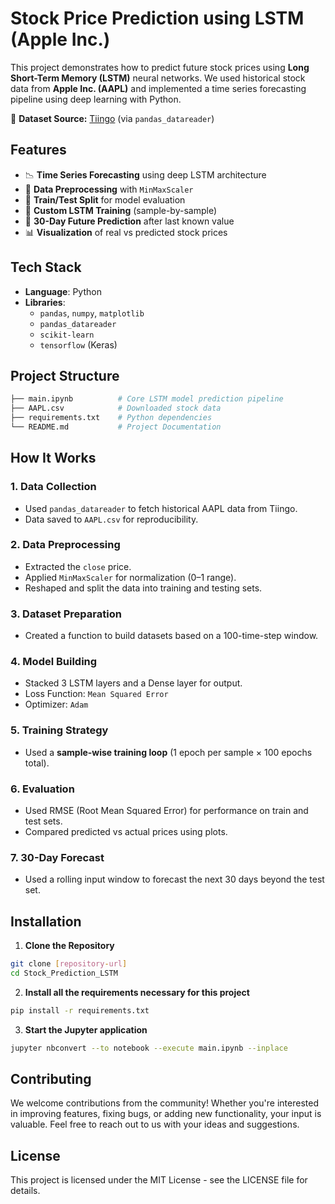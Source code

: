 # Stock Price Prediction using LSTM (Apple Inc.)

This project demonstrates how to predict future stock prices using **Long Short-Term Memory (LSTM)** neural networks. We used historical stock data from **Apple Inc. (AAPL)** and implemented a time series forecasting pipeline using deep learning with Python.

🔗 **Dataset Source:** [Tiingo](https://www.tiingo.com/) (via `pandas_datareader`)

## Features

- 📉 **Time Series Forecasting** using deep LSTM architecture
- 🔢 **Data Preprocessing** with `MinMaxScaler`
- 🧪 **Train/Test Split** for model evaluation
- 🔁 **Custom LSTM Training** (sample-by-sample)
- 🔮 **30-Day Future Prediction** after last known value
- 📊 **Visualization** of real vs predicted stock prices

## Tech Stack

- **Language**: Python
- **Libraries**:
  - `pandas`, `numpy`, `matplotlib`
  - `pandas_datareader`
  - `scikit-learn`
  - `tensorflow` (Keras)

## Project Structure

```bash
├── main.ipynb          # Core LSTM model prediction pipeline     
├── AAPL.csv            # Downloaded stock data
├── requirements.txt    # Python dependencies
└── README.md           # Project Documentation
```

## How It Works

### 1. **Data Collection**
- Used `pandas_datareader` to fetch historical AAPL data from Tiingo.
- Data saved to `AAPL.csv` for reproducibility.

### 2. **Data Preprocessing**
- Extracted the `close` price.
- Applied `MinMaxScaler` for normalization (0–1 range).
- Reshaped and split the data into training and testing sets.

### 3. **Dataset Preparation**
- Created a function to build datasets based on a 100-time-step window.

### 4. **Model Building**
- Stacked 3 LSTM layers and a Dense layer for output.
- Loss Function: `Mean Squared Error`
- Optimizer: `Adam`

### 5. **Training Strategy**
- Used a **sample-wise training loop** (1 epoch per sample × 100 epochs total).

### 6. **Evaluation**
- Used RMSE (Root Mean Squared Error) for performance on train and test sets.
- Compared predicted vs actual prices using plots.

### 7. **30-Day Forecast**
- Used a rolling input window to forecast the next 30 days beyond the test set.

## Installation

1. **Clone the Repository**

```bash
git clone [repository-url]
cd Stock_Prediction_LSTM
```

2. **Install all the requirements necessary for this project**

```bash
pip install -r requirements.txt
```

3. **Start the Jupyter application**

```bash
jupyter nbconvert --to notebook --execute main.ipynb --inplace

```

## Contributing

We welcome contributions from the community! Whether you're interested in improving features, fixing bugs, or adding new functionality, your input is valuable. Feel free to reach out to us with your ideas and suggestions.

## License
This project is licensed under the MIT License - see the LICENSE file for details.

